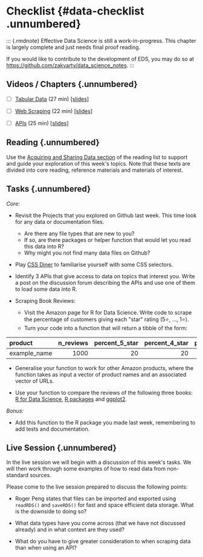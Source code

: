 # Checklist {#data-checklist .unnumbered}


::: {.rmdnote} 
Effective Data Science is still a work-in-progress. This chapter is largely complete and just needs final proof reading. 

If you would like to contribute to the development of EDS, you may do so at <https://github.com/zakvarty/data_science_notes>.
:::

## Videos / Chapters {.unnumbered}

- [ ] [Tabular Data](https://imperial.cloud.panopto.eu/Panopto/Pages/Viewer.aspx?id=d80e9045-22e7-4a0e-a0fc-af8100d3e727) (27 min) [[slides]](https://github.com/zakvarty/effective-data-science-slides-2022/raw/main/02-01-tabular-data-and-csvs/02-01-tabular-data.pdf)

- [ ] [Web Scraping](https://imperial.cloud.panopto.eu/Panopto/Pages/Viewer.aspx?id=239ba39e-8a06-4e7b-a6c1-af7200f91d2b) (22 min) [[slides]](https://github.com/zakvarty/effective-data-science-slides-2022/raw/main/02-02-webscraping/02-02-web-scraping.pdf)
 
- [ ] [APIs](https://imperial.cloud.panopto.eu/Panopto/Pages/Viewer.aspx?id=e1ed8e4f-cbaa-40c2-8c44-af7200ee2e9f) (25 min) [[slides]](https://github.com/zakvarty/effective-data-science-slides-2022/raw/main/02-03-apis/02-03-apis.pdf)

## Reading {.unnumbered}
Use the [Acquiring and Sharing Data section](#data-reading) of the reading list to support and guide your exploration of this week's topics. Note that these texts are divided into core reading, reference materials and materials of interest. 

## Tasks {.unnumbered}

_Core:_ 

- Revisit the Projects that you explored on Github last week. This time look for any data or documentation files.    
  - Are there any file types that are new to you?
  - If so, are there packages or helper function that would let you read this data into R?
  - Why might you not find many data files on Github?
  
- Play [CSS Diner](https://flukeout.github.io/) to familiarise yourself with some CSS selectors. 

- Identify 3 APIs that give access to data on topics that interest you. Write a post on the discussion forum describing the APIs and use one of them to load some data into R.

- Scraping Book Reviews:
  - Visit the Amazon page for R for Data Science. Write code to scrape the percentage of customers giving each "star" rating (5⭐, ..., 1⭐).
  - Turn your code into a function that will return a tibble of the form: 
  

|product      | n_reviews| percent_5_star| percent_4_star| percent_3_star| percent_2_star| percent_1_star|url             |
|:------------|---------:|--------------:|--------------:|--------------:|--------------:|--------------:|:---------------|
|example_name |      1000|             20|             20|             20|             20|             20|www.example.com |

  - Generalise your function to work for other Amazon products, where the function takes as input a vector of product names and an associated vector of URLs.
  
  - Use your function to compare the reviews of the following three books: [R for Data Science](https://www.amazon.com/Data-Science-Transform-Visualize-Model/dp/1491910399/ref=sr_1_1?keywords=r+for+data+science&qid=1674145765&s=books&sprefix=R+for+data+%2Cstripbooks-intl-ship%2C157&sr=1-1), [R packages](https://www.amazon.com/Packages-Organize-Test-Document-Share/dp/1491910593/ref=sr_1_1?crid=XWR8O7WPKZS9&keywords=R+packages&qid=1674145743&s=books&sprefix=r+package%2Cstripbooks-intl-ship%2C158&sr=1-1) and [ggplot2](https://www.amazon.com/ggplot2-Elegant-Graphics-Data-Analysis/dp/331924275X/ref=sr_1_1?crid=24WRUZ93PL2E6&keywords=ggplot2&qid=1674145703&s=books&sprefix=ggplot2%2Cstripbooks-intl-ship%2C190&sr=1-1). 
  
_Bonus:_

- Add this function to the R package you made last week, remembering to add tests and documentation.
  
## Live Session {.unnumbered}

In the live session we will begin with a discussion of this week's tasks. We will then work through some examples of how to read data from non-standard sources. 


Please come to the live session prepared to discuss the following points: 

- Roger Peng states that files can be imported and exported using `readRDS()` and `saveRDS()` for fast and space efficient data storage. What is the downside to doing so?

- What data types have you come across (that we have not discussed already) and in what context are they used?

- What do you have to give greater consideration to when scraping data than when using an API?
 
